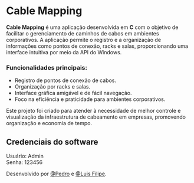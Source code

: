 # Cable Mapping

**Cable Mapping** é uma aplicação desenvolvida em **C** com o objetivo de facilitar o gerenciamento de caminhos de cabos em ambientes corporativos. A aplicação permite o registro e a organização de informações como pontos de conexão, racks e salas, proporcionando uma interface intuitiva por meio da API do Windows. 

### Funcionalidades principais:
- Registro de pontos de conexão de cabos.
- Organização por racks e salas.
- Interface gráfica amigável e de fácil navegação.
- Foco na eficiência e praticidade para ambientes corporativos.

Este projeto foi criado para atender à necessidade de melhor controle e visualização da infraestrutura de cabeamento em empresas, promovendo organização e economia de tempo.

## Credenciais do software

Usuário: Admin <br>
Senha: 123456


Desenvolvido por [@Pedro](https://github.com/psilvagg) e [@Luis Filipe](https://github.com/Louis014).
